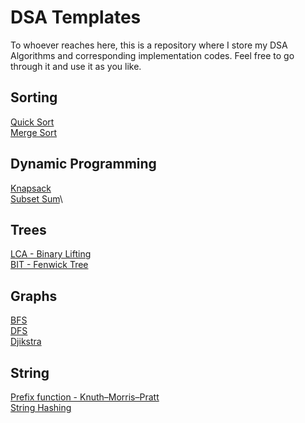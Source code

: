 # DSA Templates
To whoever reaches here, this is a repository where I store my DSA Algorithms and corresponding implementation codes. Feel free to go through it and use it as you like.

## Sorting
[Quick Sort](https://github.com/M-Manas-s/DSA_Templates/blob/master/Sorting/Quick_Sort.cpp)\
[Merge Sort](https://github.com/M-Manas-s/DSA_Templates/blob/master/Sorting/Merge_Sort.cpp)

## Dynamic Programming
[Knapsack](https://github.com/M-Manas-s/DSA_Templates/blob/master/Dynamic_Programming/Knapsack.cpp)\
[Subset Sum](https://github.com/M-Manas-s/DSA_Templates/blob/master/Dynamic_Programming/SubsetSum.cpp)\

## Trees
[LCA - Binary Lifting](https://github.com/M-Manas-s/DSA_Templates/blob/master/Trees/LCA-Binary_Lifting.cpp)\
[BIT - Fenwick Tree](https://github.com/M-Manas-s/DSA_Templates/blob/master/Trees/BIT-FenwickTree.cpp)

## Graphs
[BFS](https://github.com/M-Manas-s/DSA_Templates/blob/master/Graphs/BFS.cpp)\
[DFS](https://github.com/M-Manas-s/DSA_Templates/blob/master/Graphs/DFS.cpp)\
[Djikstra](https://github.com/M-Manas-s/DSA_Templates/blob/master/Graphs/Djikstra.cpp)

## String
[Prefix function - Knuth–Morris–Pratt](https://github.com/M-Manas-s/DSA_Templates/blob/master/String/KMP.cpp)\
[String Hashing](https://github.com/M-Manas-s/DSA_Templates/blob/master/String/StringHashing.cpp)